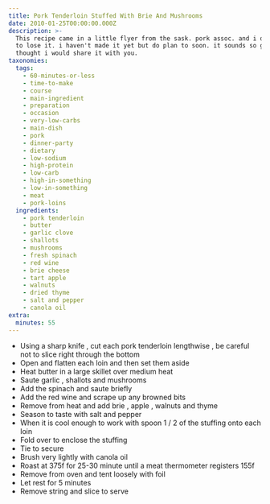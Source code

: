 ```yaml
---
title: Pork Tenderloin Stuffed With Brie And Mushrooms
date: 2010-01-25T00:00:00.000Z
description: >-
  This recipe came in a little flyer from the sask. pork assoc. and i don't want
  to lose it. i haven't made it yet but do plan to soon. it sounds so good i
  thought i would share it with you.
taxonomies:
  tags:
    - 60-minutes-or-less
    - time-to-make
    - course
    - main-ingredient
    - preparation
    - occasion
    - very-low-carbs
    - main-dish
    - pork
    - dinner-party
    - dietary
    - low-sodium
    - high-protein
    - low-carb
    - high-in-something
    - low-in-something
    - meat
    - pork-loins
  ingredients:
    - pork tenderloin
    - butter
    - garlic clove
    - shallots
    - mushrooms
    - fresh spinach
    - red wine
    - brie cheese
    - tart apple
    - walnuts
    - dried thyme
    - salt and pepper
    - canola oil
extra:
  minutes: 55
---
```

 - Using a sharp knife , cut each pork tenderloin lengthwise , be careful not to slice right through the bottom
 - Open and flatten each loin and then set them aside
 - Heat butter in a large skillet over medium heat
 - Saute garlic , shallots and mushrooms
 - Add the spinach and saute briefly
 - Add the red wine and scrape up any browned bits
 - Remove from heat and add brie , apple , walnuts and thyme
 - Season to taste with salt and pepper
 - When it is cool enough to work with spoon 1 / 2 of the stuffing onto each loin
 - Fold over to enclose the stuffing
 - Tie to secure
 - Brush very lightly with canola oil
 - Roast at 375f for 25-30 minute until a meat thermometer registers 155f
 - Remove from oven and tent loosely with foil
 - Let rest for 5 minutes
 - Remove string and slice to serve
